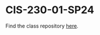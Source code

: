 # CIS-230-01-SP24

Find the class repository [here](https://github.com/coloradoChristianUniversity/CIS-230-01-SP24/).
